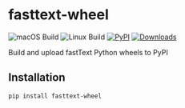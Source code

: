 # fasttext-wheel

![macOS Build](https://github.com/messense/fasttext-wheel/workflows/macOS%20Build/badge.svg)
![Linux Build](https://github.com/messense/fasttext-wheel/workflows/Linux%20Build/badge.svg)
[![PyPI](https://img.shields.io/pypi/v/fasttext-wheel.svg)](https://pypi.org/project/fasttext-wheel)
[![Downloads](https://pepy.tech/badge/fasttext-wheel)](https://pepy.tech/project/fasttext-wheel)

Build and upload fastText Python wheels to PyPI

## Installation

```bash
pip install fasttext-wheel
```
